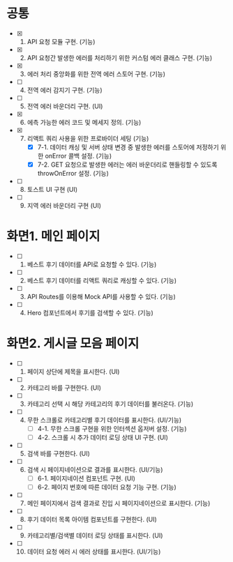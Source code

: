 # 공통

- [x] 1. API 요청 모듈 구현. (기능)
- [x] 2. API 요청간 발생한 에러를 처리하기 위한 커스텀 에러 클래스 구현. (기능)
- [x] 3. 에러 처리 중앙화를 위한 전역 에러 스토어 구현. (기능)
- [ ] 4. 전역 에러 감지기 구현. (기능)
- [ ] 5. 전역 에러 바운더리 구현. (UI)
- [X] 6. 에측 가능한 에러 코드 및 메세지 정의. (기능)
- [x] 7. 리액트 쿼리 사용을 위한 프로바이더 세팅 (기능)
     - [x] 7-1. 데이터 캐싱 및 서버 상태 변경 중 발생한 에러를 스토어에 저정하기 위한 onError 콜백 설정. (기능)
     - [x] 7-2. GET 요청으로 발생한 에러는 에러 바운더리로 핸들링할 수 있도록 throwOnError 설정. (기능)
- [ ] 8. 토스트 UI 구현 (UI)
- [ ] 9. 지역 에러 바운더리 구현 (UI)

# 화면1. 메인 페이지

- [ ] 1. 베스트 후기 데이터를 API로 요청할 수 있다. (기능)
- [ ] 2. 베스트 후기 데이터를 리액트 쿼리로 캐싱할 수 있다. (기능)
- [ ] 3. API Routes를 이용해 Mock API를 사용할 수 있다. (기능)
- [ ] 4. Hero 컴포넌트에서 후기를 검색할 수 있다. (기능)

# 화면2. 게시글 모음 페이지

- [ ] 1. 페이지 상단에 제목을 표시한다. (UI)
- [ ] 2. 카테고리 바를 구현한다. (UI)
- [ ] 3. 카테고리 선택 시 해당 카테고리의 후기 데이터를 불러온다. (기능)
- [ ] 4. 무한 스크롤로 카테고리별 후기 데이터를 표시한다. (UI/기능)
     - [ ] 4-1. 무한 스크롤 구현을 위한 인터섹션 옵저버 설정. (기능)
     - [ ] 4-2. 스크롤 시 추가 데이터 로딩 상태 UI 구현. (UI)
- [ ] 5. 검색 바를 구현한다. (UI)
- [ ] 6. 검색 시 페이지네이션으로 결과를 표시한다. (UI/기능)
     - [ ] 6-1. 페이지네이션 컴포넌트 구현. (UI)
     - [ ] 6-2. 페이지 번호에 따른 데이터 요청 기능 구현. (기능)
- [ ] 7. 메인 페이지에서 검색 결과로 진입 시 페이지네이션으로 표시한다. (기능)
- [ ] 8. 후기 데이터 목록 아이템 컴포넌트를 구현한다. (UI)
- [ ] 9. 카테고리별/검색별 데이터 로딩 상태를 표시한다. (UI)
- [ ] 10. 데이터 요청 에러 시 에러 상태를 표시한다. (UI/기능)
 
